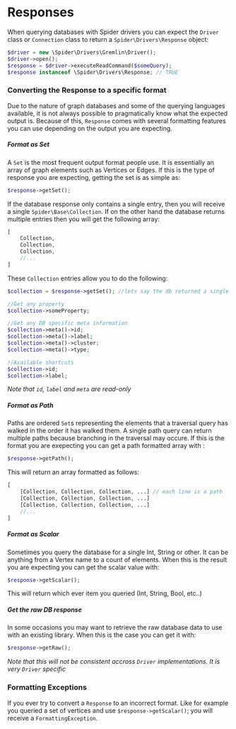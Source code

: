 # Responses
When querying databases with Spider drivers you can expect the `Driver` class or `Connection` class to return a `Spider\Drivers\Response` object:
```php
$driver = new \Spider\Drivers\Gremlin\Driver();
$driver->open();
$response = $driver->executeReadCommand($someQuery);
$response instanceof \Spider\Drivers\Response; // TRUE
```

### Converting the Response to a specific format
Due to the nature of graph databases and some of the querying languages available, it is not always possible to pragmatically know what the expected output is.
Because of this, `Response` comes with several formatting features you can use depending on the output you are expecting.

##### Format as Set
A `Set` is the most frequent output format people use. It is essentially an array of graph elements such as Vertices or Edges.
If this is the type of response you are expecting, getting the set is as simple as:

```php
$response->getSet();
```

If the database response only contains a single entry, then you will receive a single `Spider\Base\Collection`. If on the other hand the database returns multiple entries then you will get the following array:

```php
[
    Collection,
    Collection,
    Collection,
    //...
]
```

These `Collection` entries allow you to do the following:

```php
$collection = $response->getSet(); //lets say the db returned a single vertex

//Get any property
$collection->someProperty;

//Get any DB specific meta information
$collection->meta()->id;
$collection->meta()->label;
$collection->meta()->cluster;
$collection->meta()->type;

//Available shortcuts
$collection->id;
$collection->label;
```

*Note that `id`, `label` and `meta` are read-only*

##### Format as Path
Paths are ordered `Set`s representing the elements that a traversal query has walked in the order it has walked them. A single path query can return multiple paths because branching in the traversal may occure. If this is the format you are exepecting you can get a path formatted array with :

```php
$response->getPath();
```

This will return an array formatted as follows:

```php
[
    [Collection, Collection, Collection, ...] // each line is a path
    [Collection, Collection, Collection, ...]
    [Collection, Collection, Collection, ...]
    //...
]
```

##### Format as Scalar
Sometimes you query the database for a single Int, String or other.
It can be anything from a Vertex name to a count of elements.
When this is the result you are expecting you can get the scalar value with:

```php
$response->getScalar();
```
This will return which ever item you queried (Int, String, Bool, etc..)

##### Get the raw DB response

In some occasions you may want to retrieve the raw database data to use with an existing library.
When this is the case you can get it with:
```php
$response->getRaw();
```

*Note that this will not be consistent accross `Driver` implementations. It is very `Driver` specific*

### Formatting Exceptions
If you ever try to convert a `Response` to an incorrect format.
Like for example you queried a set of vertices and use `$response->getScalar()`; you will receive a `FormattingException`.
